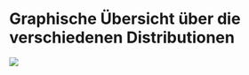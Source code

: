# Graphische Übersicht über die verschiedenen Distributionen

![](https://upload.wikimedia.org/wikipedia/commons/1/1b/Linux_Distribution_Timeline.svg)




